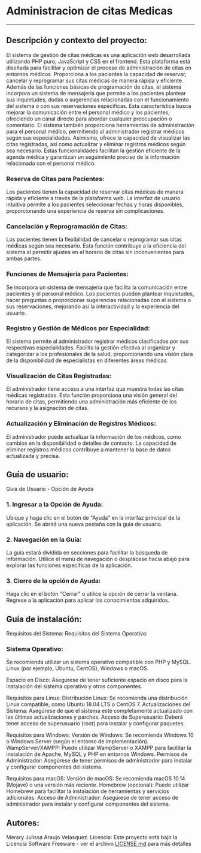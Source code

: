 # Administracion de citas Medicas 
------------------------------------------------------------------------------------------------------------------------------------------------------------------------------------------------------------------------------------------------------------------------------------------------------------------------------------------------------------------------------------------------------------------------------------------------------------------------------
## Descripción y contexto del proyecto: 

El sistema de gestión de citas médicas es una aplicación web desarrollada utilizando PHP puro, JavaScript y CSS en el frontend. Esta plataforma está diseñada para facilitar y optimizar el proceso de administración de citas en entornos médicos. Proporciona a los pacientes la capacidad de reservar, cancelar y reprogramar sus citas médicas de manera rápida y eficiente.
Además de las funciones básicas de programación de citas, el sistema incorpora un sistema de mensajería que permite a los pacientes plantear sus inquietudes, dudas o sugerencias relacionadas con el funcionamiento del sistema o con sus reservaciones específicas. Esta característica busca mejorar la comunicación entre el personal médico y los pacientes, ofreciendo un canal directo para abordar cualquier preocupación o comentario.
El sistema también proporciona herramientas de administración para el personal médico, permitiendo al administrador registrar médicos según sus especialidades. Asimismo, ofrece la capacidad de visualizar las citas registradas, así como actualizar y eliminar registros médicos según sea necesario. Estas funcionalidades facilitan la gestión eficiente de la agenda médica y garantizan un seguimiento preciso de la información relacionada con el personal médico.
### Reserva de Citas para Pacientes:
Los pacientes tienen la capacidad de reservar citas médicas de manera rápida y eficiente a través de la plataforma web.
La interfaz de usuario intuitiva permite a los pacientes seleccionar fechas y horas disponibles, proporcionando una experiencia de reserva sin complicaciones.
### Cancelación y Reprogramación de Citas:
Los pacientes tienen la flexibilidad de cancelar o reprogramar sus citas médicas según sea necesario.
Esta función contribuye a la eficiencia del sistema al permitir ajustes en el horario de citas sin inconvenientes para ambas partes.
### Funciones de Mensajería para Pacientes:
Se incorpora un sistema de mensajería que facilita la comunicación entre pacientes y el personal médico.
Los pacientes pueden plantear inquietudes, hacer preguntas o proporcionar sugerencias relacionadas con el sistema o sus reservaciones, mejorando así la interactividad y la experiencia del usuario.
### Registro y Gestión de Médicos por Especialidad:
El sistema permite al administrador registrar médicos clasificados por sus respectivas especialidades.
Facilita la gestión efectiva al organizar y categorizar a los profesionales de la salud, proporcionando una visión clara de la disponibilidad de especialistas en diferentes áreas médicas.
### Visualización de Citas Registradas:
El administrador tiene acceso a una interfaz que muestra todas las citas médicas registradas.
Esta función proporciona una visión general del horario de citas, permitiendo una administración más eficiente de los recursos y la asignación de citas.
### Actualización y Eliminación de Registros Médicos:
El administrador puede actualizar la información de los médicos, como cambios en la disponibilidad o detalles de contacto.
La capacidad de eliminar registros médicos contribuye a mantener la base de datos actualizada y precisa.
## Guía de usuario:
Guía de Usuario - Opción de Ayuda
### 1. Ingresar a la Opción de Ayuda:
Ubique y haga clic en el botón de "Ayuda" en la interfaz principal de la aplicación.
Se abrirá una nueva pestaña con la guía de usuario.
### 2. Navegación en la Guía:
La guía estará dividida en secciones para facilitar la búsqueda de información.
Utilice el menú de navegación o desplácese hacia abajo para explorar las funciones específicas de la aplicación.
### 3. Cierre de la opción de Ayuda:
Haga clic en el botón "Cerrar" o utilice la opción de cerrar la ventana.
Regrese a la aplicación para aplicar los conocimientos adquiridos.
## Guía de instalación:
Requisitos del Sistema:
Requisitos del Sistema Operativo:
### Sistema Operativo:
Se recomienda utilizar un sistema operativo compatible con PHP y MySQL. Linux (por ejemplo, Ubuntu, CentOS), Windows o macOS.

Espacio en Disco: Asegúrese de tener suficiente espacio en disco para la instalación del sistema operativo y otros componentes.

Requisitos para Linux:
Distribución Linux: Se recomienda una distribución Linux compatible, como Ubuntu 18.04 LTS o CentOS 7.
Actualizaciones del Sistema: Asegúrese de que el sistema esté completamente actualizado con las últimas actualizaciones y parches.
Acceso de Superusuario: Deberá tener acceso de superusuario (root) para instalar y configurar paquetes.

Requisitos para Windows:
Versión de Windows: Se recomienda Windows 10 o Windows Server (según el entorno de implementación).
WampServer/XAMPP: Puede utilizar WampServer o XAMPP para facilitar la instalación de Apache, MySQL y PHP en entornos Windows.
Permisos de Administrador: Asegúrese de tener permisos de administrador para instalar y configurar componentes del sistema.

Requisitos para macOS:
Versión de macOS: Se recomienda macOS 10.14 (Mojave) o una versión más reciente.
Homebrew (opcional): Puede utilizar Homebrew para facilitar la instalación de herramientas y servicios adicionales.
Acceso de Administrador: Asegúrese de tener acceso de administrador para instalar y configurar componentes del sistema.

## Autores:
Merary Julissa Araujo Velasquez. 
Licencia:
Este proyecto está bajo la Licencia Software Freeware - ver el archivo [LICENSE.md](LICENSE.md) para más detalles
